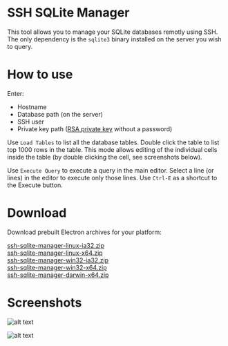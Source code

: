 # SSH SQLite Manager

This tool allows you to manage your SQLite databases remotly using SSH. The only dependency is the `sqlite3` binary installed on the server you wish to query.

# How to use

Enter:
* Hostname
* Database path (on the server)
* SSH user
* Private key path ([RSA private key](https://wiki.archlinux.org/index.php/SSH_keys#Generating_an_SSH_key_pair) without a password)

Use `Load Tables` to list all the database tables. Double click the table to list top 1000 rows in the table. This mode allows editing of the individual cells inside the table (by double clicking the cell, see screenshots below).

Use `Execute Query` to execute a query in the main editor. Select a line (or lines) in the editor to execute only those lines. Use `Ctrl-E` as a shortcut to the Execute button.

# Download

Download prebuilt Electron archives for your platform:

[ssh-sqlite-manager-linux-ia32.zip](https://karabaja4.blob.core.windows.net/stuff/ssh-sqlite-manager-linux-ia32.zip)\
[ssh-sqlite-manager-linux-x64.zip](https://karabaja4.blob.core.windows.net/stuff/ssh-sqlite-manager-linux-x64.zip)\
[ssh-sqlite-manager-win32-ia32.zip](https://karabaja4.blob.core.windows.net/stuff/ssh-sqlite-manager-win32-ia32.zip)\
[ssh-sqlite-manager-win32-x64.zip](https://karabaja4.blob.core.windows.net/stuff/ssh-sqlite-manager-win32-x64.zip)\
[ssh-sqlite-manager-darwin-x64.zip](https://karabaja4.blob.core.windows.net/stuff/ssh-sqlite-manager-darwin-x64.zip)

# Screenshots

![alt text](https://karabaja4.blob.core.windows.net/stuff/ssm2.png)

![alt text](https://karabaja4.blob.core.windows.net/stuff/ssm_edit2.png)

